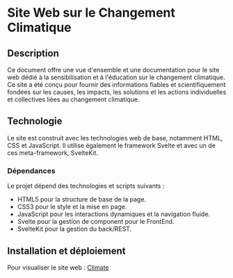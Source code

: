 # Site Web sur le Changement Climatique

## Description

Ce document offre une vue d'ensemble et une documentation pour le site web dédié à la sensibilisation et à l'éducation sur le changement climatique. Ce site a été conçu pour fournir des informations fiables et scientifiquement fondées sur les causes, les impacts, les solutions et les actions individuelles et collectives liées au changement climatique.

## Technologie

Le site est construit avec les technologies web de base, notamment HTML, CSS et JavaScript. Il utilise également le framework Svelte et avec un de ces meta-framework, SvelteKit.

### Dépendances

Le projet dépend des technologies et scripts suivants :

- HTML5 pour la structure de base de la page.
- CSS3 pour le style et la mise en page.
- JavaScript pour les interactions dynamiques et la navigation fluide.
- Svelte pour la gestion de component pour le FrontEnd.
- SvelteKit pour la gestion du back/REST.

## Installation et déploiement

Pour visualiser le site web : [Climate](https://climate-theta.vercel.app/)